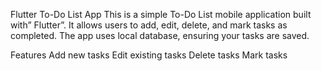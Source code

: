 Flutter To-Do List App
This is a simple To-Do List mobile application built with” Flutter”. It allows users to add, edit, delete, and mark tasks as completed. The app uses local database, ensuring your tasks are saved.

Features
Add new tasks
Edit existing tasks
Delete tasks
Mark tasks
